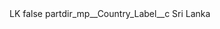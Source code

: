 <?xml version="1.0" encoding="UTF-8"?>
<CustomMetadata xmlns="http://soap.sforce.com/2006/04/metadata" xmlns:xsi="http://www.w3.org/2001/XMLSchema-instance" xmlns:xsd="http://www.w3.org/2001/XMLSchema">
    <label>LK</label>
    <protected>false</protected>
    <values>
        <field>partdir_mp__Country_Label__c</field>
        <value xsi:type="xsd:string">Sri Lanka</value>
    </values>
</CustomMetadata>
